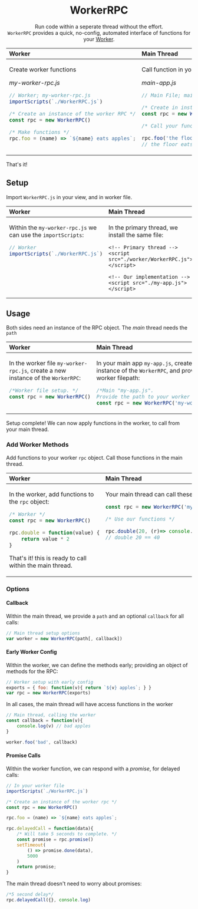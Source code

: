 <div align="center">

# WorkerRPC

Run code within a seperate thread without the effort.<br>
`WorkerRPC` provides a quick, no-config, automated interface of functions for your [Worker](https://developer.mozilla.org/en-US/docs/Web/API/Worker).

</div>

<table>
<thead><tr>
  <th align="left">Worker</th>
  <th align="left">Main Thread</th>
</tr></thead>
<tbody><tr valign="top"><td>

Create worker functions

_my-worker-rpc.js_

```js
// Worker; my-worker-rpc.js
importScripts(`./WorkerRPC.js`)

/* Create an instance of the worker RPC */
const rpc = new WorkerRPC()

/* Make functions */
rpc.foo = (name) => `${name} eats apples`;
```

</td><td>

Call function in your main thread

_main-app.js_

```js
// Main File; main-app.js

/* Create in instance of the worker RPC */
const rpc = new WorkerRPC('my-worker-rpc.js')

/* Call your functions */

rpc.foo('the floor', console.log)
// the floor eats apples.
```

</td></tbody></table>

That's it!

## Setup

Import `WorkerRPC.js` in your view, and in worker file.

<table>
<thead><tr>
  <th align="left">Worker</th>
  <th align="left">Main Thread</th>
</tr></thead>
<tbody><tr valign="top"><td>

Within the `my-worker-rpc.js` we can use the `importScripts`:

```js
// Worker
importScripts(`./WorkerRPC.js`)
```

</td><td>

In the primary thread, we install the same file:

```jinja
<!-- Primary thread -->
<script src="./worker/WorkerRPC.js"></script>

<!-- Our implementation -->
<script src="./my-app.js"></script>
```

</td></tbody></table>


## Usage

Both sides need an instance of the RPC object. The _main_ thread needs the `path`

<table>
<thead><tr>
  <th align="left">Worker</th>
  <th align="left">Main Thread</th>
</tr></thead>
<tbody><tr valign="top"><td>

In the worker file `my-worker-rpc.js`, create a new instance of the `WorkerRPC`:
```js
/*Worker file setup. */
const rpc = new WorkerRPC()
```

</td><td>

In your main app `my-app.js`, create a new instance of the `WorkerRPC`,
and provide the worker filepath:

```js
/*Main "my-app.js".
Provide the path to your worker file */
const rpc = new WorkerRPC('my-worker-rpc.js')
```

</td></tbody></table>


Setup complete! We can now apply functions in the worker, to call from your main thread.


### Add Worker Methods

Add functions to your worker `rpc` object. Call those functions in the main thread.

<table>
<thead><tr>
  <th align="left">Worker</th>
  <th align="left">Main Thread</th>
</tr></thead>
<tbody><tr valign="top"><td>

In the worker, add functions to the `rpc` object:

```js
/* Worker */
const rpc = new WorkerRPC()

rpc.double = function(value) {
    return value * 2
}
```

That's it! this is ready to call within the main thread.

</td><td>

Your main thread can call these functions

```js
const rpc = new WorkerRPC('my-worker-rpc.js')

/* Use our functions */

rpc.double(20, (r)=> console.log('double 20 ==', r))
// double 20 == 40
```

</td></tbody></table>


### Options


#### Callback

Within the main thread, we provide a `path` and an optional `callback` for all calls:

```js
// Main thread setup options
var worker = new WorkerRPC(path[, callback])
```

#### Early Worker Config

Within the worker, we can define the methods early; providing an object of methods for the RPC:

```js
// Worker setup with early config
exports = { foo: function(v){ return `${v} apples`; } }
var rpc = new WorkerRPC(exports)
```


In all cases, the main thread will have access functions in the worker

```js
// Main thread, calling the worker
const callback = function(v){
    console.log(v) // bad apples
}

worker.foo('bad', callback)
```


#### Promise Calls

Within the worker function, we can respond with a _promise_, for delayed calls:


```js
// In your worker file
importScripts(`./WorkerRPC.js`)

/* Create an instance of the worker rpc */
const rpc = new WorkerRPC()

rpc.foo = (name) => `${name} eats apples`;

rpc.delayedCall = function(data){
    /* Will take 5 seconds to complete. */
    const promise = rpc.promise()
    setTimeout(
        () => promise.done(data),
        5000
    )
    return promise;
}
```

The main thread doesn't need to worry about promises:

```js
/*5 second delay*/
rpc.delayedCall({}, console.log)
```